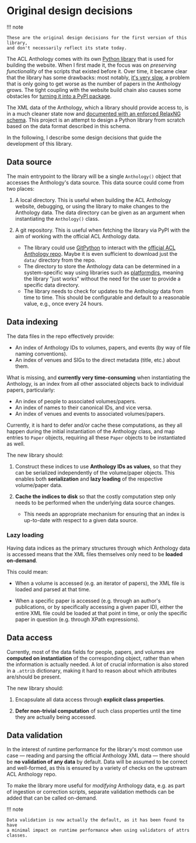 # Original design decisions

!!! note

    These are the original design decisions for the first version of this library,
    and don't necessarily reflect its state today.

The ACL Anthology comes with its own [Python
library](https://github.com/acl-org/acl-anthology/tree/master/bin/anthology)
that is used for building the website.  When I first made it, the focus was on
*preserving functionality* of the scripts that existed before it.  Over time, it
became clear that the library has some drawbacks: most notably, [it's very
slow](https://github.com/acl-org/acl-anthology/issues/835), a problem that is
only going to get worse as the number of papers in the Anthology grows.  The
tight coupling with the website build chain also causes some obstacles for
[turning it into a PyPI
package](https://github.com/acl-org/acl-anthology/issues/913).

The XML data of the Anthology, which a library should provide access to, is in a
much cleaner state now and [documented with an enforced RelaxNG
schema](https://github.com/acl-org/acl-anthology/tree/master/data/xml/schema.rnc).
This project is an attempt to design a Python library from scratch based on the
data format described in this schema.

In the following, I describe some design decisions that guide the development of
this library.


## Data source

The main entrypoint to the library will be a single `Anthology()` object that
accesses the Anthology's data source.  This data source could come from two places:

1. A local directory.  This is useful when building the ACL Anthology website,
   debugging, or using the library to make changes to the Anthology data.  The
   data directory can be given as an argument when instantiating the
   `Anthology()` class.

2. A git repository.  This is useful when fetching the library via PyPI with the
   aim of working with the official ACL Anthology data.

    - The library could use
      [GitPython](https://gitpython.readthedocs.io/en/stable/) to interact with
      the [official ACL Anthology
      repo](https://github.com/acl-org/acl-anthology/).  Maybe it is even
      sufficient to download just the `data/` directory from the repo.
    - The directory to store the Anthology data can be determined in a
      system-specific way using libraries such as
      [platformdirs](https://pypi.org/project/platformdirs/), meaning the library
      "just works" without the need for the user to provide a specific data
      directory.
    - The library needs to check for updates to the Anthology data from time to
      time. This should be configurable and default to a reasonable value, e.g.,
      once every 24 hours.

## Data indexing

The data files in the repo effectively provide:

- An index of Anthology IDs to volumes, papers, and events (by way of file
  naming conventions).
- An index of venues and SIGs to the direct metadata (title, etc.) about them.

What is missing, and **currently very time-consuming** when instantiating the
Anthology, is an index from all other associated objects back to individual
papers, particularly:

- An index of people to associated volumes/papers.
- An index of names to their canonical IDs, and vice versa.
- An index of venues and events to associated volumes/papers.

Currently, it is hard to defer and/or cache these computations, as they all
happen during the initial instantiation of the Anthology class, and map entries
to `Paper` objects, requiring all these `Paper` objects to be instantiated as
well.

The new library should:

1. Construct these indices to use **Anthology IDs as values**, so that they can
   be serialized independently of the volume/paper objects. This enables both
   **serialization** and **lazy loading** of the respective volume/paper data.

2. **Cache the indices to disk** so that the costly computation step only needs
   to be performed when the underlying data source changes.

    - This needs an appropriate mechanism for ensuring that an index is
      up-to-date with respect to a given data source.

### Lazy loading

Having data indices as the primary structures through which Anthology data is
accessed means that the XML files themselves only need to be **loaded
on-demand**.

This could mean:

- When a volume is accessed (e.g. an iterator of papers), the XML file is loaded
  and parsed at that time.

- When a specific paper is accessed (e.g. through an author's publications, or
  by specifically accessing a given paper ID), either the entire XML file could
  be loaded at that point in time, or only the specific paper in question
  (e.g. through XPath expressions).

## Data access

Currently, most of the data fields for people, papers, and volumes are
**computed on instantiation** of the corresponding object, rather than when the
information is actually needed. A lot of crucial information is also stored in a
`.attrib` dictionary, making it hard to reason about which attributes are/should
be present.

The new library should:

1. Encapsulate all data access through **explicit class properties**.

2. **Defer non-trivial computation** of such class properties until the time
   they are actually being accessed.

## Data validation

In the interest of runtime performance for the library's most common use case —
reading and parsing the official Anthology XML data — there should be **no
validation of any data** by default. Data will be assumed to be correct and
well-formed, as this is ensured by a variety of checks on the upstream ACL
Anthology repo.

To make the library more useful for _modifying_ Anthology data, e.g. as part of
ingestion or correction scripts, separate validation methods can be added that
can be called on-demand.

!!! note

    Data validation is now actually the default, as it has been found to have
    a minimal impact on runtime performance when using validators of attrs
    classes.
